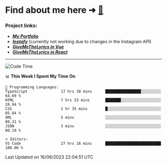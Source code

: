 # Find about me here ➜ [🧑](https://pauabella.dev)

### Project links:
- ***[My Portfolio](https://pauabella.dev)***
- ***[Instafy](https://instafy.me)*** (currently not working due to changes in the Instagram API)
- ***[GiveMeTheLyrics in Vue](https://lyrics.pauabella.dev)***
- ***[GiveMeTheLyrics in React](https://pauabella.dev/GiveMeTheLyrics)***

---
<!--START_SECTION:waka-->
![Code Time](http://img.shields.io/badge/Code%20Time-2%2C244%20hrs%2010%20mins-blue)

📊 **This Week I Spent My Time On** 

```text
💬 Programming Languages: 
TypeScript               17 hrs 38 mins      ████████████████░░░░░░░░░   64.69 % 
HTML                     7 hrs 53 mins       ███████░░░░░░░░░░░░░░░░░░   28.94 % 
CSS                      1 hr 35 mins        █░░░░░░░░░░░░░░░░░░░░░░░░   05.84 % 
XML                      5 mins              ░░░░░░░░░░░░░░░░░░░░░░░░░   00.31 % 
JSON                     3 mins              ░░░░░░░░░░░░░░░░░░░░░░░░░   00.19 % 

🔥 Editors: 
VS Code                  27 hrs 16 mins      █████████████████████████   100.00 % 
```


 Last Updated on 16/06/2023 22:04:51 UTC
<!--END_SECTION:waka-->
